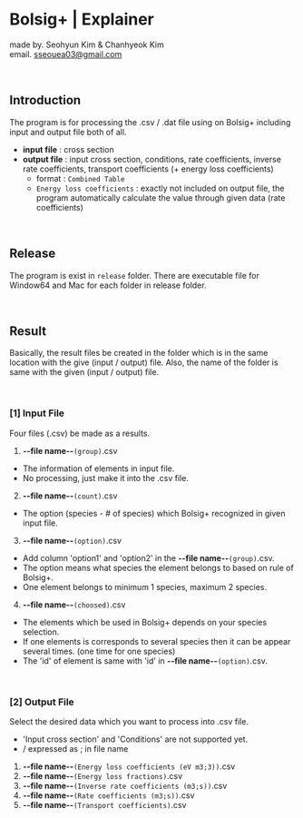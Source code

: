 # Bolsig+ | Explainer

made by. Seohyun Kim & Chanhyeok Kim </br>
email. sseouea03@gmail.com

</br>

## Introduction

The program is for processing the .csv / .dat file using on Bolsig+ including input and output file both of all.
- **input file** : cross section
- **output file** : input cross section, conditions, rate coefficients, inverse rate coefficients, transport coefficients (+ energy loss coefficients)
  - format : ```Combined Table```
  - ```Energy loss coefficients``` : exactly not included on output file, the program automatically calculate the value through given data (rate coefficients)

</br>

## Release

The program is exist in ```release``` folder. There are executable file for Window64 and Mac for each folder in release folder.

</br>
 
## Result

Basically, the result files be created in the folder which is in the same location with the give (input / output) file. Also, the name of the folder is same with the given (input / output) file.

</br>

### [1] Input File

Four files (.csv) be made as a results.

1. **--file name--**``(group)``.csv
- The information of elements in input file.
- No processing, just make it into the .csv file.

2. **--file name--**``(count)``.csv
- The option (species - # of species) which Bolsig+ recognized in given input file.


3. **--file name--**``(option)``.csv
- Add column 'option1' and 'option2' in the **--file name--**``(group)``.csv.
- The option means what species the element belongs to based on rule of Bolsig+.
- One element belongs to minimum 1 species, maximum 2 species.

4. **--file name--**``(choosed)``.csv
- The elements which be used in Bolsig+ depends on your species selection.
- If one elements is corresponds to several species then it can be appear several times. (one time for one species)
- The 'id' of element is same with 'id' in **--file name--**``(option)``.csv.

</br>

### [2] Output File

Select the desired data which you want to process into .csv file.
- 'Input cross section' and 'Conditions' are not supported yet.
- / expressed as ; in file name

1. **--file name--**``(Energy loss coefficients (eV m3;3))``.csv
2. **--file name--**``(Energy loss fractions)``.csv
3. **--file name--**``(Inverse rate coefficients (m3;s))``.csv
4. **--file name--**``(Rate coefficients (m3;s))``.csv
5. **--file name--**``(Transport coefficients)``.csv
